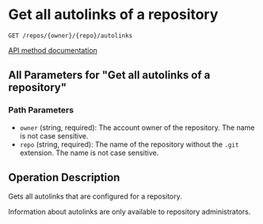 # Get all autolinks of a repository

`GET /repos/{owner}/{repo}/autolinks`

[API method documentation](https://docs.github.com/rest/repos/autolinks#get-all-autolinks-of-a-repository)

## All Parameters for "Get all autolinks of a repository"

### Path Parameters

- `owner` (string, required): The account owner of the repository. The name is not case sensitive.
- `repo` (string, required): The name of the repository without the `.git` extension. The name is not case sensitive.

## Operation Description

Gets all autolinks that are configured for a repository.

Information about autolinks are only available to repository administrators.
